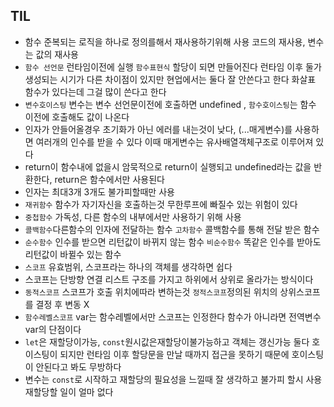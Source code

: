 ## TIL
- 함수 준복되는 로직을 하나로 정의를해서 재사용하기위해 사용 코드의 재사용, 변수는 값의 재사용
- `함수 선언문` 런타임이전에 실행 `함수표현식` 할당이 되면 만들어진다 런타임 이후 둘가 생성되는 시기가 다른 차이점이 있지만 현업에서는 둘다 잘 안쓴다고 한다 화살표 함수가 있다는데 그걸 많이 쓴다고 한다
- `변수호이스팅` 변수는 변수 선언문이전에 호출하면 undefined , `함수호이스팅`는 함수 이전에 호출해도 값이 나온다
- 인자가 안들어올경우 초기화가 아닌 에러를 내는것이 낮다, (...매게변수)를 사용하면 여러개의 인수를 받을 수 있다 이때 매게변수는 유사배열객체구조로 이루어져 있다
- return이 함수내에 없을시 암묵적으로 return이 실행되고 undefined라는 값을 반환한다, return은 함수에서만 사용된다
- 인자는 최대3개 3개도 불가피할때만 사용
- `재귀함수` 함수가 자기자신을 호출하는것 무한루프에 빠질수 있는 위험이 있다
- `중첩함수` 가독성, 다른 함수의 내부에서만 사용하기 위해 사용
- `콜백함수`다른함수의 인자에 전달하는 함수 `고차함수` 콜백함수를 통해 전달 받은 함수
- `순수함수` 인수를 받으면 리턴값이 바뀌지 않는 함수 `비순수함수` 똑같은 인수를 받아도 리턴값이 바뀔수 있는 함수
- `스코프` 유효범위, 스코프라는 하나의 객체를 생각하면 쉽다
- 스코프는 단방향 연결 리스트 구조를 가지고 하위에서 상위로 올라가는 방식이다
- `동적스코프` 스코프가 호출 위치에따라 변하는것 `정적스코프`정의된 위치의 상위스코프를 결정 후 변동 X
- `함수레벨스코프` var는 함수레벨에서만 스코프는 인정한다 함수가 아니라면 전역변수 var의 단점이다
- `let`은 재할당이가능, `const`원시값은재할당이불가능하고 객체는 갱신가능 둘다 호이스팅이 되지만 런타임 이후 할당문을 만날 때까지 접근을 못하기 때문에 호이스팅이 안된다고 봐도 무방하다 
- 변수는 `const`로 시작하고 재할당의 필요성을 느낄때 잘 생각하고 불가피 할시 사용 재할당할 일이 얼마 없다
